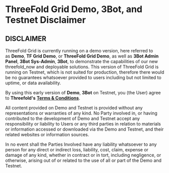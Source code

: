 # ThreeFold Grid Demo, 3Bot, and Testnet Disclaimer

## DISCLAIMER

 ThreeFold Grid is currently running on a demo version, here referred to as __Demo__, __TF Grid Demo__, or __ThreeFold Grid Demo__, as well as __3Bot Admin Panel__, __3Bot Sys-Admin__, __3Bot__, to demonstrate the capabilities of our new threefold_now and deployable solutions.
This version of ThreeFold Grid is running on Testnet, which is not suited for production, therefore there would be no guarantees whatsoever provided to users including but not limited to uptime, or data availability.

By using this early version of __Demo__, __3Bot__ on Testnet, you (the User) agree to __Threefold's__ [__Terms & Conditions__](https://wiki.threefold.io/#/termsconditions).

All content provided on Demo and Testnet is provided without any representations or warranties of any kind. No Party involved in, or having contributed to the development of Demo and Testnet accept any responsibility or liability to Users or any third parties in relation to materials or information accessed or downloaded via the Demo and Testnet, and their related websites or information sources. 

In no event shall the Parties Involved have any liability whatsoever to any person for any direct or indirect loss, liability, cost, claim, expense or damage of any kind, whether in contract or in tort, including negligence, or otherwise, arising out of or related to the use of all or part of the Demo and Testnet.
